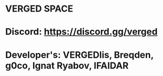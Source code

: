 # VERGED SPACE
# Discord: https://discord.gg/verged
# Developer's: VERGEDlis, Breqden, g0co, Ignat Ryabov, IFAIDAR
